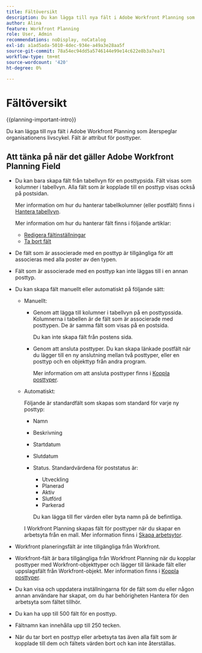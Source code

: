 ```yaml
---
title: Fältöversikt
description: Du kan lägga till nya fält i Adobe Workfront Planning som återspeglar organisationens livscykel. Fält är attribut för posttyper.
author: Alina
feature: Workfront Planning
role: User, Admin
recommendations: noDisplay, noCatalog
exl-id: a1ad5ada-5010-4dec-934e-a49a3e28aa5f
source-git-commit: 78a54ec94dd5a5746144e99e14c622e8b3a7ea71
workflow-type: tm+mt
source-wordcount: '420'
ht-degree: 0%

---
```



# Fältöversikt

{{planning-important-intro}}

Du kan lägga till nya fält i Adobe Workfront Planning som återspeglar organisationens livscykel. Fält är attribut för posttyper.


## Att tänka på när det gäller Adobe Workfront Planning Field

* Du kan bara skapa fält från tabellvyn för en posttypsida. Fält visas som kolumner i tabellvyn. Alla fält som är kopplade till en posttyp visas också på postsidan.

  Mer information om hur du hanterar tabellkolumner (eller postfält) finns i [Hantera tabellvyn](/help/quicksilver/planning/views/manage-the-table-view.md).

  Mer information om hur du hanterar fält finns i följande artiklar:

   * [Redigera fältinställningar](/help/quicksilver/planning/fields/edit-fields.md)
   * [Ta bort fält](/help/quicksilver/planning/fields/delete-fields.md)

* De fält som är associerade med en posttyp är tillgängliga för att associeras med alla poster av den typen. <!--will this change and will the fields be available for other record types, too?! Also, the next bullet might need to change too if this one changes -->

* Fält som är associerade med en posttyp kan inte läggas till i en annan posttyp. <!-- this will change when they open the Field library tab when creating a field-->

* Du kan skapa fält manuellt eller automatiskt på följande sätt:

   * Manuellt:

      * Genom att lägga till kolumner i tabellvyn på en posttypssida. Kolumnerna i tabellen är de fält som är associerade med posttypen. De är samma fält som visas på en postsida.

        Du kan inte skapa fält från postens sida.

      * Genom att ansluta posttyper. Du kan skapa länkade postfält när du lägger till en ny anslutning mellan två posttyper, eller en posttyp och en objekttyp från andra program.

        <!--* Importing record types with fields using a CSV or an Excel file. - this is not available yet-->

        Mer information om att ansluta posttyper finns i [Koppla posttyper](/help/quicksilver/planning/architecture/connect-record-types.md).

     <!--* By importing record types using an Excel or CSV file. For more information, see [Create record types](/help/quicksilver/planning/architecture/create-record-types.md). -->

   * Automatiskt:

     Följande är standardfält som skapas som standard för varje ny posttyp:

      * Namn
      * Beskrivning
      * Startdatum
      * Slutdatum
      * Status. Standardvärdena för poststatus är:
         * Utveckling
         * Planerad
         * Aktiv
         * Slutförd
         * Parkerad

        Du kan lägga till fler värden eller byta namn på de befintliga.

     I Workfront Planning skapas fält för posttyper när du skapar en arbetsyta från en mall. Mer information finns i [Skapa arbetsytor](/help/quicksilver/planning/architecture/create-workspaces.md).

* Workfront planeringsfält är inte tillgängliga från Workfront.

* Workfront-fält är bara tillgängliga från Workfront Planning när du kopplar posttyper med Workfront-objekttyper och lägger till länkade fält eller uppslagsfält från Workfront-objekt. Mer information finns i [Koppla posttyper](/help/quicksilver/planning/architecture/connect-record-types.md).

* Du kan visa och uppdatera inställningarna för de fält som du eller någon annan användare har skapat, om du har behörigheten Hantera för den arbetsyta som fältet tillhör.

* Du kan ha upp till 500 fält för en posttyp.

* Fältnamn kan innehålla upp till 250 tecken.

* När du tar bort en posttyp eller arbetsyta tas även alla fält som är kopplade till dem och fältets värden bort och kan inte återställas. <!-- this might change with a possible recycle bin solution?!-->
